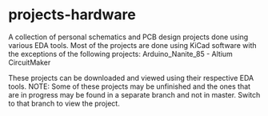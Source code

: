 # projects-hardware

A collection of personal schematics and PCB design projects done using various EDA tools. Most of the projects are done using KiCad software with the exceptions of the following projects:
      Arduino_Nanite_85   - Altium CircuitMaker
      
These projects can be downloaded and viewed using their respective EDA tools.
NOTE: Some of these projects may be unfinished and the ones that are in progress may be found in a separate branch and not in master. Switch to that branch to view the project.
